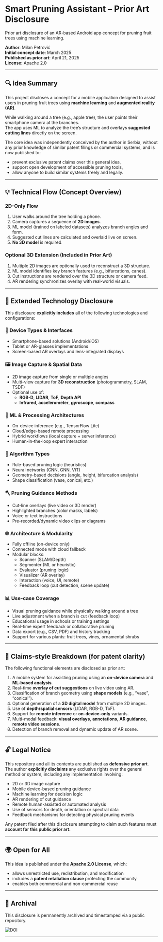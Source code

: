 # Smart Pruning Assistant – Prior Art Disclosure

Prior art disclosure of an AR-based Android app concept for pruning fruit trees using machine learning.

**Author**: Milan Petrović  
**Initial concept date**: March 2025  
**Published as prior art**: April 21, 2025  
**License**: Apache 2.0  

---

## 🔍 Idea Summary

This project discloses a concept for a mobile application designed to assist users in pruning fruit trees using **machine learning** and **augmented reality (AR)**.

While walking around a tree (e.g., apple tree), the user points their smartphone camera at the branches.  
The app uses ML to analyze the tree’s structure and overlays **suggested cutting lines** directly on the screen.

The core idea was independently conceived by the author in Serbia, without any prior knowledge of similar patent filings or commercial systems, and is now published to:

- prevent exclusive patent claims over this general idea,  
- support open development of accessible pruning tools,  
- allow anyone to build similar systems freely and legally.

---

## 💡 Technical Flow (Concept Overview)

### 2D-Only Flow
1. User walks around the tree holding a phone.  
2. Camera captures a sequence of **2D images**.  
3. ML model (trained on labeled datasets) analyzes branch angles and form.  
4. Suggested cut lines are calculated and overlaid live on screen.  
5. **No 3D model** is required.

### Optional 3D Extension (Included in Prior Art)
1. Multiple 2D images are optionally used to reconstruct a 3D structure.  
2. ML model identifies key branch features (e.g., bifurcations, canes).  
3. Cut instructions are rendered over the 3D structure or camera feed.  
4. AR rendering synchronizes overlay with real-world visuals.

---

## 🔧 Extended Technology Disclosure

This disclosure **explicitly includes** all of the following technologies and configurations:

### 📲 Device Types & Interfaces
- Smartphone-based solutions (Android/iOS)  
- Tablet or AR-glasses implementations  
- Screen-based AR overlays and lens-integrated displays  

### 🖼️ Image Capture & Spatial Data
- 2D image capture from single or multiple angles  
- Multi-view capture for **3D reconstruction** (photogrammetry, SLAM, TSDF)  
- Optional use of:  
  - **RGB-D**, **LIDAR**, **ToF**, **Depth API**  
  - **Infrared**, **accelerometer**, **gyroscope**, **compass**  

### 🤖 ML & Processing Architectures
- On-device inference (e.g., TensorFlow Lite)  
- Cloud/edge-based remote processing  
- Hybrid workflows (local capture + server inference)  
- Human-in-the-loop expert interaction  

### 🧠 Algorithm Types
- Rule-based pruning logic (heuristics)  
- Neural networks (CNN, GNN, ViT)  
- Geometry-based decisions (angle, height, bifurcation analysis)  
- Shape classification (vase, conical, etc.)  

### 🪓 Pruning Guidance Methods
- Cut-line overlays (live video or 3D render)  
- Highlighted branches (color masks, labels)  
- Voice or text instructions  
- Pre-recorded/dynamic video clips or diagrams  

### 🌐 Architecture & Modularity
- Fully offline (on-device only)  
- Connected mode with cloud fallback  
- Modular blocks:  
  - Scanner (SLAM/Depth)  
  - Segmenter (ML or heuristic)  
  - Evaluator (pruning logic)  
  - Visualizer (AR overlay)  
  - Interaction (voice, UI, remote)  
  - Feedback loop (cut detection, scene update)

### 📊 Use-case Coverage
- Visual pruning guidance while physically walking around a tree  
- Live adjustment when a branch is cut (feedback loop)  
- Educational usage in schools or training settings  
- Real-time expert feedback or collaborative pruning  
- Data export (e.g., CSV, PDF) and history tracking  
- Support for various plants: fruit trees, vines, ornamental shrubs

---

## 📜 Claims-style Breakdown (for patent clarity)

The following functional elements are disclosed as prior art:

1. A mobile system for assisting pruning using an **on-device camera** and **ML-based analysis**.  
2. Real-time **overlay of cut suggestions** on live video using AR.  
3. Classification of branch geometry using **shape models** (e.g., “vase”, “conical”).  
4. Optional generation of a **3D digital model** from multiple 2D images.  
5. Use of **depth/spatial sensors** (LIDAR, RGB-D, ToF).  
6. Support for **remote inference** or **on-device-only** variants.  
7. Multi-modal feedback: **visual overlays**, **annotations**, **AR guidance**, **remote video sessions**.  
8. Detection of branch removal and dynamic update of AR scene.

---

## 🔓 Legal Notice

This repository and all its contents are published as **defensive prior art**.  
The author **explicitly disclaims** any exclusive rights over the general method or system, including any implementation involving:

- 2D or 3D image capture  
- Mobile device-based pruning guidance  
- Machine learning for decision logic  
- AR rendering of cut guidance  
- Remote human-assisted or automated analysis  
- Use of sensors for depth, orientation or spectral data  
- Feedback mechanisms for detecting physical pruning events

Any patent filed after this disclosure attempting to claim such features must **account for this public prior art**.

---

## 🌍 Open for All

This idea is published under the **Apache 2.0 License**, which:

- allows unrestricted use, redistribution, and modification  
- includes a **patent retaliation clause** protecting the community  
- enables both commercial and non-commercial reuse

---

## 🌝 Archival

This disclosure is permanently archived and timestamped via a public repository.

[![DOI](https://zenodo.org/badge/DOI/10.5281/zenodo.15253870.svg)](https://doi.org/10.5281/zenodo.15253870)


---
